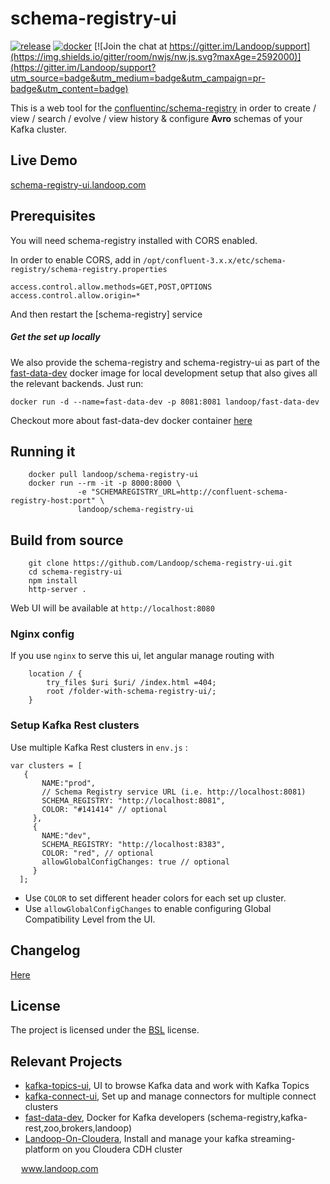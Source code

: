# schema-registry-ui

[![release](http://github-release-version.herokuapp.com/github/landoop/schema-registry-ui/release.svg?style=flat)](https://github.com/landoop/schema-registry-ui/releases/latest)
[![docker](https://img.shields.io/docker/pulls/landoop/schema-registry-ui.svg?style=flat)](https://hub.docker.com/r/landoop/schema-registry-ui/)
[![Join the chat at https://gitter.im/Landoop/support](https://img.shields.io/gitter/room/nwjs/nw.js.svg?maxAge=2592000)](https://gitter.im/Landoop/support?utm_source=badge&utm_medium=badge&utm_campaign=pr-badge&utm_content=badge)

This is a web tool for the [confluentinc/schema-registry](https://github.com/confluentinc/schema-registry) in order to create / view / search / evolve / view history & configure **Avro** schemas of your Kafka cluster.

## Live Demo
[schema-registry-ui.landoop.com](http://schema-registry-ui.landoop.com)

## Prerequisites
You will need schema-registry installed with CORS enabled.

In order to enable CORS, add in `/opt/confluent-3.x.x/etc/schema-registry/schema-registry.properties`

```
access.control.allow.methods=GET,POST,OPTIONS
access.control.allow.origin=*
```
And then restart the [schema-registry] service

##### Get the set up locally
We also provide the schema-registry and schema-registry-ui as part of the [fast-data-dev](https://github.com/Landoop/fast-data-dev) docker image for local development setup that also gives all the relevant backends. Just run:
```
docker run -d --name=fast-data-dev -p 8081:8081 landoop/fast-data-dev
```
Checkout more about fast-data-dev docker container [here](https://github.com/Landoop/fast-data-dev)

## Running it

```
    docker pull landoop/schema-registry-ui
    docker run --rm -it -p 8000:8000 \
               -e "SCHEMAREGISTRY_URL=http://confluent-schema-registry-host:port" \
               landoop/schema-registry-ui
```

## Build from source

```
    git clone https://github.com/Landoop/schema-registry-ui.git
    cd schema-registry-ui
    npm install
    http-server .
```
Web UI will be available at `http://localhost:8080`

### Nginx config

If you use `nginx` to serve this ui, let angular manage routing with
```
    location / {
        try_files $uri $uri/ /index.html =404;
        root /folder-with-schema-registry-ui/;
    }
```

### Setup Kafka Rest clusters

Use multiple Kafka Rest clusters in `env.js` :
```
var clusters = [
   {
       NAME:"prod",
       // Schema Registry service URL (i.e. http://localhost:8081)
       SCHEMA_REGISTRY: "http://localhost:8081",
       COLOR: "#141414" // optional
     },
     {
       NAME:"dev",
       SCHEMA_REGISTRY: "http://localhost:8383",
       COLOR: "red", // optional
       allowGlobalConfigChanges: true // optional
     }
  ];

```
* Use `COLOR` to set different header colors for each set up cluster.
* Use `allowGlobalConfigChanges` to enable configuring Global Compatibility Level from the UI.

## Changelog
[Here](https://github.com/Landoop/schema-registry-ui/wiki/Changelog)

## License

The project is licensed under the [BSL](http://www.landoop.com/bsl) license.

## Relevant Projects

* [kafka-topics-ui](https://github.com/Landoop/kafka-topics-ui), UI to browse Kafka data and work with Kafka Topics
* [kafka-connect-ui](https://github.com/Landoop/kafka-connect-ui), Set up and manage connectors for multiple connect clusters
* [fast-data-dev](https://github.com/Landoop/fast-data-dev), Docker for Kafka developers (schema-registry,kafka-rest,zoo,brokers,landoop)
* [Landoop-On-Cloudera](https://github.com/Landoop/Landoop-On-Cloudera), Install and manage your kafka streaming-platform on you Cloudera CDH cluster



<img src="http://www.landoop.com/images/landoop-dark.svg" width="13" /> www.landoop.com
